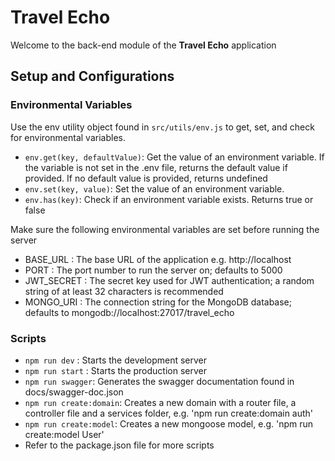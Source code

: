 # Travel Echo

Welcome to the back-end module of the **Travel Echo** application

## Setup and Configurations

### Environmental Variables

Use the env utility object found in `src/utils/env.js` to get, set, and check for environmental variables.

- `env.get(key, defaultValue)`: Get the value of an environment variable. If the variable is not set in the .env file, returns the default value if provided. If no default value is provided, returns undefined
- `env.set(key, value)`: Set the value of an environment variable.
- `env.has(key)`: Check if an environment variable exists. Returns true or false

Make sure the following environmental variables are set before running the server

- BASE_URL : The base URL of the application e.g. http://localhost
- PORT : The port number to run the server on; defaults to 5000
- JWT_SECRET : The secret key used for JWT authentication; a random string of at least 32 characters is recommended
- MONGO_URI : The connection string for the MongoDB database; defaults to mongodb://localhost:27017/travel_echo


### Scripts

- `npm run dev` : Starts the development server
- `npm run start` : Starts the production server
- `npm run swagger`: Generates the swagger documentation found in docs/swagger-doc.json
- `npm run create:domain`: Creates a new domain with a router file, a controller file and a services folder, e.g. 'npm run create:domain auth'
- `npm run create:model`: Creates a new mongoose model, e.g. 'npm run create:model User'
- Refer to the package.json file for more scripts
